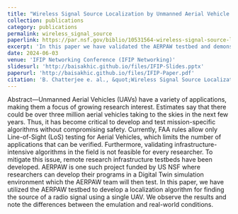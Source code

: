 ```yaml
---
title: "Wireless Signal Source Localization by Unmanned Aerial Vehicle using AERPAW Digital Twin and Testbed"
collection: publications
category: publications
permalink: wireless_signal_source
paperlink: https://par.nsf.gov/biblio/10531564-wireless-signal-source-localization-unmanned-aerial-vehicle-using-aerpaw-digital-twin-testbed
excerpt: 'In this paper we have validated the AERPAW testbed and demonstrated how it can be utilized in verifying theoretical resarch in the real world using actual UAVs and UAV. To do this, we have developed a Source Localization algorithm where a UAV estimates the location of a Ground Rover based on the strength of the signal it emits.'
date: 2024-06-03
venue: 'IFIP Networking Conference (IFIP Networking)'
slidesurl: 'http://baisakhic.github.io/files/IFIP-Slides.pptx'
paperurl: 'http://baisakhic.github.io/files/IFIP-Paper.pdf'
citation: 'B. Chatterjee e. al., &quot;Wireless Signal Source Localization by Unmanned Aerial Vehicle using AERPAW Digital Twin and Testbed,&quot; <i>2024 IFIP Networking Conference (IFIP Networking), Thessaloniki, Greece 2024</i>.'
---
```


Abstract—Unmanned Aerial Vehicles (UAVs) have a variety of applications, making them a focus of growing research interest. Estimates say that there could be over three million aerial vehicles taking to the skies in the next few years. Thus, it has become critical to develop and test mission-specific algorithms without compromising safety. Currently, FAA rules allow only Line-of-Sight (LoS) testing for Aerial Vehicles, which limits the number of applications that can be verified. Furthermore, validating infrastructure-intensive algorithms in the field is not feasible for every researcher. To mitigate this issue, remote research infrastructure testbeds have been developed. AERPAW is one such project funded by US NSF where researchers can develop their programs in a Digital Twin simulation environment which the AERPAW team will then test. In this paper, we have utilized the AERPAW testbed to develop a localization algorithm for finding the source of a radio signal using a single UAV. We observe the results and note the differences between the emulation and real-world conditions.

